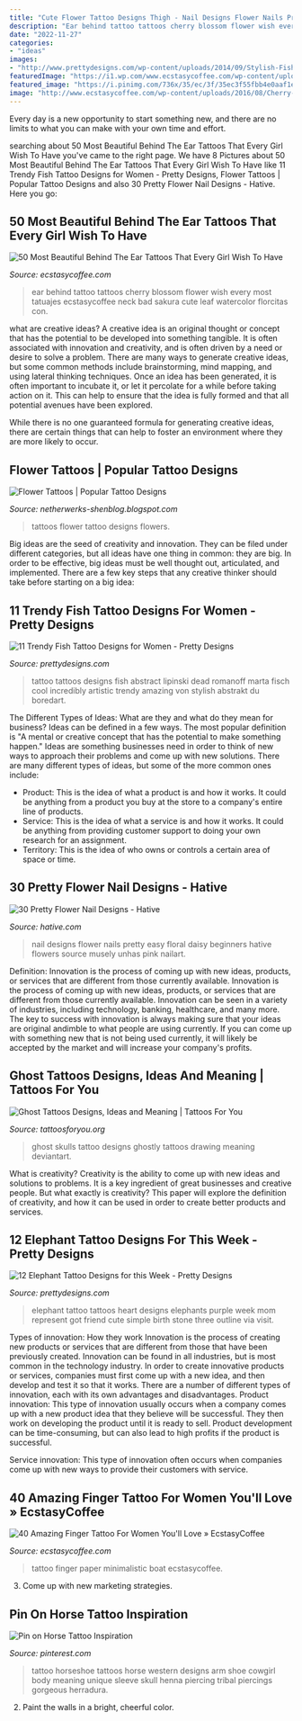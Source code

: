 ```yaml
---
title: "Cute Flower Tattoo Designs Thigh - Nail Designs Flower Nails Pretty Easy Floral Daisy Beginners Hative Flowers Source Musely Unhas Pink Nailart"
description: "Ear behind tattoo tattoos cherry blossom flower wish every most tatuajes ecstasycoffee neck bad sakura cute leaf watercolor florcitas con"
date: "2022-11-27"
categories:
- "ideas"
images:
- "http://www.prettydesigns.com/wp-content/uploads/2014/09/Stylish-Fish-Tattoo-Design.jpg"
featuredImage: "https://i1.wp.com/www.ecstasycoffee.com/wp-content/uploads/2016/09/Paper-Boat-Anchor-Minimalistic-Finger-Tattoo.jpg"
featured_image: "https://i.pinimg.com/736x/35/ec/3f/35ec3f55fbb4e0aaf1e1496ebcb78beb.jpg"
image: "http://www.ecstasycoffee.com/wp-content/uploads/2016/08/Cherry-Blossom-Ear-Tattoo.jpg"
---
```



Every day is a new opportunity to start something new, and there are no limits to what you can make with your own time and effort.

	

		
searching about 50 Most Beautiful Behind The Ear Tattoos That Every Girl Wish To Have you've came to the right page. We have 8 Pictures about 50 Most Beautiful Behind The Ear Tattoos That Every Girl Wish To Have like 11 Trendy Fish Tattoo Designs for Women - Pretty Designs, Flower Tattoos | Popular Tattoo Designs and also 30 Pretty Flower Nail Designs - Hative. Here you go:
		
    
## 50 Most Beautiful Behind The Ear Tattoos That Every Girl Wish To Have

<img loading=lazy src="http://www.ecstasycoffee.com/wp-content/uploads/2016/08/Cherry-Blossom-Ear-Tattoo.jpg" onerror="this.onerror=null;this.src='https://tse2.mm.bing.net/th?id=OIP.l1tJ8t-EL3olxlq1O9q1ggHaLH&amp;pid=15.1';" alt="50 Most Beautiful Behind The Ear Tattoos That Every Girl Wish To Have">

_Source: ecstasycoffee.com_

>ear behind tattoo tattoos cherry blossom flower wish every most tatuajes ecstasycoffee neck bad sakura cute leaf watercolor florcitas con. 

	

what are creative ideas?
A creative idea is an original thought or concept that has the potential to be developed into something tangible. It is often associated with innovation and creativity, and is often driven by a need or desire to solve a problem.
There are many ways to generate creative ideas, but some common methods include brainstorming, mind mapping, and using lateral thinking techniques. Once an idea has been generated, it is often important to incubate it, or let it percolate for a while before taking action on it. This can help to ensure that the idea is fully formed and that all potential avenues have been explored.

While there is no one guaranteed formula for generating creative ideas, there are certain things that can help to foster an environment where they are more likely to occur.

    
## Flower Tattoos | Popular Tattoo Designs

<img loading=lazy src="http://1.bp.blogspot.com/-wUcrAZq50V8/UQZZGk8NIQI/AAAAAAAANu0/ehEADGOhKDw/s1600/Flowers_tattoo_221.jpg" onerror="this.onerror=null;this.src='https://tse3.mm.bing.net/th?id=OIP.3-mibfn04xFMfls0zuk55gHaLH&amp;pid=15.1';" alt="Flower Tattoos | Popular Tattoo Designs">

_Source: netherwerks-shenblog.blogspot.com_

>tattoos flower tattoo designs flowers. 

	

Big ideas are the seed of creativity and innovation. They can be filed under different categories, but all ideas have one thing in common: they are big. In order to be effective, big ideas must be well thought out, articulated, and implemented. There are a few key steps that any creative thinker should take before starting on a big idea: 

    
## 11 Trendy Fish Tattoo Designs For Women - Pretty Designs

<img loading=lazy src="http://www.prettydesigns.com/wp-content/uploads/2014/09/Stylish-Fish-Tattoo-Design.jpg" onerror="this.onerror=null;this.src='https://tse2.mm.bing.net/th?id=OIP.GCzzLHpfrqs0lNW3tP66rQHaLS&amp;pid=15.1';" alt="11 Trendy Fish Tattoo Designs for Women - Pretty Designs">

_Source: prettydesigns.com_

>tattoo tattoos designs fish abstract lipinski dead romanoff marta fisch cool incredibly artistic trendy amazing von stylish abstrakt du boredart. 

	

The Different Types of Ideas: What are they and what do they mean for business?
Ideas can be defined in a few ways. The most popular definition is "A mental or creative concept that has the potential to make something happen." Ideas are something businesses need in order to think of new ways to approach their problems and come up with new solutions. 
There are many different types of ideas, but some of the more common ones include: 
- Product: This is the idea of what a product is and how it works. It could be anything from a product you buy at the store to a company's entire line of products. 
- Service: This is the idea of what a service is and how it works. It could be anything from providing customer support to doing your own research for an assignment. 
- Territory: This is the idea of who owns or controls a certain area of space or time.

    
## 30 Pretty Flower Nail Designs - Hative

<img loading=lazy src="https://hative.com/wp-content/uploads/2014/11/flower-nail-designs/22-pretty-flower-nail-designs.jpg" onerror="this.onerror=null;this.src='https://tse4.mm.bing.net/th?id=OIP.YK_FZV1BgEHsyQ-5mmvVpgHaHa&amp;pid=15.1';" alt="30 Pretty Flower Nail Designs - Hative">

_Source: hative.com_

>nail designs flower nails pretty easy floral daisy beginners hative flowers source musely unhas pink nailart. 

	

Definition: Innovation is the process of coming up with new ideas, products, or services that are different from those currently available.
Innovation is the process of coming up with new ideas, products, or services that are different from those currently available. Innovation can be seen in a variety of industries, including technology, banking, healthcare, and many more. The key to success with innovation is always making sure that your ideas are original andimble to what people are using currently. If you can come up with something new that is not being used currently, it will likely be accepted by the market and will increase your company's profits.

    
## Ghost Tattoos Designs, Ideas And Meaning | Tattoos For You

<img loading=lazy src="https://www.tattoosforyou.org/wp-content/uploads/2016/10/Ghost-Tattoo-Drawing.jpg" onerror="this.onerror=null;this.src='https://tse4.mm.bing.net/th?id=OIP.XfDePkOnrqtlNjlsbGOG8gHaJ6&amp;pid=15.1';" alt="Ghost Tattoos Designs, Ideas and Meaning | Tattoos For You">

_Source: tattoosforyou.org_

>ghost skulls tattoo designs ghostly tattoos drawing meaning deviantart. 

	

What is creativity?
Creativity is the ability to come up with new ideas and solutions to problems. It is a key ingredient of great businesses and creative people. But what exactly is creativity? This paper will explore the definition of creativity, and how it can be used in order to create better products and services.

    
## 12 Elephant Tattoo Designs For This Week - Pretty Designs

<img loading=lazy src="http://www.prettydesigns.com/wp-content/uploads/2014/11/Small-Elephant-Tattoo1.jpg" onerror="this.onerror=null;this.src='https://tse1.mm.bing.net/th?id=OIP.JGPtfoaYYlu2O27IsLal7QHaJ3&amp;pid=15.1';" alt="12 Elephant Tattoo Designs for this Week - Pretty Designs">

_Source: prettydesigns.com_

>elephant tattoo tattoos heart designs elephants purple week mom represent got friend cute simple birth stone three outline via visit. 

	

Types of innovation: How they work
Innovation is the process of creating new products or services that are different from those that have been previously created. Innovation can be found in all industries, but is most common in the technology industry. In order to create innovative products or services, companies must first come up with a new idea, and then develop and test it so that it works. There are a number of different types of innovation, each with its own advantages and disadvantages. 
Product innovation: This type of innovation usually occurs when a company comes up with a new product idea that they believe will be successful. They then work on developing the product until it is ready to sell. Product development can be time-consuming, but can also lead to high profits if the product is successful. 

Service innovation: This type of innovation often occurs when companies come up with new ways to provide their customers with service.

    
## 40 Amazing Finger Tattoo For Women You&#039;ll Love » EcstasyCoffee

<img loading=lazy src="https://i1.wp.com/www.ecstasycoffee.com/wp-content/uploads/2016/09/Paper-Boat-Anchor-Minimalistic-Finger-Tattoo.jpg" onerror="this.onerror=null;this.src='https://tse1.mm.bing.net/th?id=OIP.2riLl3lbeaufsjY7dUq06QHaJG&amp;pid=15.1';" alt="40 Amazing Finger Tattoo For Women You&#039;ll Love » EcstasyCoffee">

_Source: ecstasycoffee.com_

>tattoo finger paper minimalistic boat ecstasycoffee. 

	

3. Come up with new marketing strategies.

    
## Pin On Horse Tattoo Inspiration

<img loading=lazy src="https://i.pinimg.com/736x/35/ec/3f/35ec3f55fbb4e0aaf1e1496ebcb78beb.jpg" onerror="this.onerror=null;this.src='https://tse1.mm.bing.net/th?id=OIP.4pFRKCCNuEr2Fwp8DtgZgQAAAA&amp;pid=15.1';" alt="Pin on Horse Tattoo Inspiration">

_Source: pinterest.com_

>tattoo horseshoe tattoos horse western designs arm shoe cowgirl body meaning unique sleeve skull henna piercing tribal piercings gorgeous herradura. 

	

2. Paint the walls in a bright, cheerful color.

